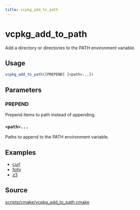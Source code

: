 ```yaml
---
title: vcpkg_add_to_path
---
```


# vcpkg_add_to_path

Add a directory or directories to the PATH environment variable.

## Usage

```cmake
vcpkg_add_to_path([PREPEND] [<path>...])
```

## Parameters

### PREPEND

Prepend items to path instead of appending.

### `<path>...`

Paths to append to the PATH environment variable.

## Examples
- [curl](https://github.com/Microsoft/vcpkg/blob/master/ports/curl/portfile.cmake#L75)
- [folly](https://github.com/Microsoft/vcpkg/blob/master/ports/folly/portfile.cmake#L15)
- [z3](https://github.com/Microsoft/vcpkg/blob/master/ports/z3/portfile.cmake#L13)

## Source

[scripts/cmake/vcpkg\_add\_to\_path.cmake](https://github.com/Microsoft/vcpkg/blob/master/scripts/cmake/vcpkg_add_to_path.cmake)


